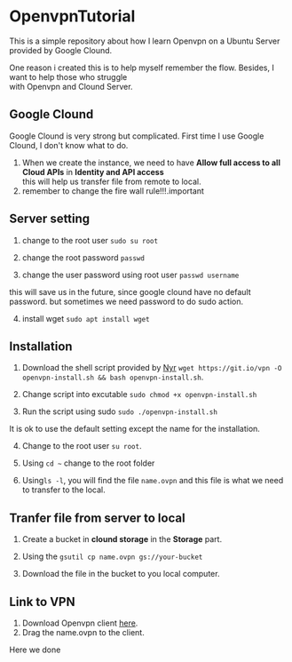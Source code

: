 # OpenvpnTutorial

This is a simple repository about how I learn Openvpn on a Ubuntu Server provided by Google Clound.     

One reason i created this is to help myself remember the flow.  Besides, I want to help those who struggle    
with Openvpn and Clound Server.   

## Google Clound

Google Clound is very strong but complicated. First time I use Google Clound, I don't know what to do.      

1. When we create the instance, we need to have **Allow full access to all Cloud APIs** in **Identity and API access**   
this will help us transfer file from remote to local.  
2. remember to change the fire wall rule!!!.important

 

## Server setting

1. change to the root user `sudo su root`  

2. change the root password `passwd`   

3. change the user password using root user `passwd username`    

this will save us in the future, since google clound have no default password. but sometimes we need password to do sudo action.    

4. install wget  `sudo apt install wget`     

## Installation   

1. Download the shell script provided by [Nyr](https://github.com/Nyr/openvpn-install) `wget https://git.io/vpn -O openvpn-install.sh && bash openvpn-install.sh`.    

2. Change script into excutable `sudo chmod +x openvpn-install.sh`    

3. Run the script using sudo `sudo ./openvpn-install.sh`     

It is ok to use the default setting except the name for the installation.    

4. Change to the root user `su root`.  

5. Using `cd ~` change to the root folder
6. Using`ls -l`, you will find the file `name.ovpn` and this file is what we need to transfer to the local.

## Tranfer file from server to local   

1. Create a bucket in **clound storage** in the **Storage** part.  

2. Using the `gsutil cp name.ovpn gs://your-bucket`
3. Download the file in the bucket to you local computer.

## Link to VPN

1. Download Openvpn client [here](https://openvpn.net/vpn-client/).
2. Drag the name.ovpn to the client.

Here we done
